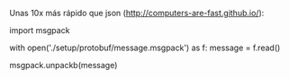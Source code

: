 Unas 10x más rápido que json (http://computers-are-fast.github.io/):



import msgpack

with open('./setup/protobuf/message.msgpack') as f:
    message = f.read()

msgpack.unpackb(message)
